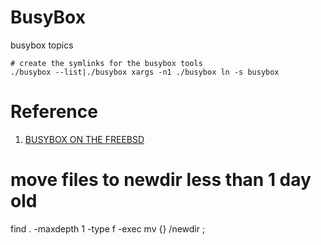 # BusyBox
busybox topics

```
# create the symlinks for the busybox tools
./busybox --list|./busybox xargs -n1 ./busybox ln -s busybox
```

# Reference
1. [BUSYBOX ON THE FREEBSD](https://smallhacks.wordpress.com/2019/07/08/busybox-on-the-freebsd/)
 

# move files to newdir less than 1 day old
find . -maxdepth 1 -type f -exec mv {} /newdir \;

